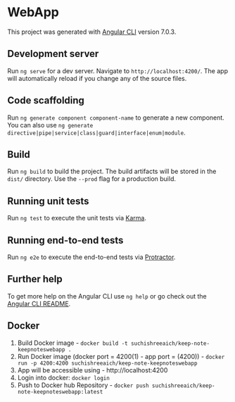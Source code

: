 # WebApp

This project was generated with [Angular CLI](https://github.com/angular/angular-cli) version 7.0.3.

## Development server

Run `ng serve` for a dev server. Navigate to `http://localhost:4200/`. The app will automatically reload if you change any of the source files.

## Code scaffolding

Run `ng generate component component-name` to generate a new component. You can also use `ng generate directive|pipe|service|class|guard|interface|enum|module`.

## Build

Run `ng build` to build the project. The build artifacts will be stored in the `dist/` directory. Use the `--prod` flag for a production build.

## Running unit tests

Run `ng test` to execute the unit tests via [Karma](https://karma-runner.github.io).

## Running end-to-end tests

Run `ng e2e` to execute the end-to-end tests via [Protractor](http://www.protractortest.org/).

## Further help

To get more help on the Angular CLI use `ng help` or go check out the [Angular CLI README](https://github.com/angular/angular-cli/blob/master/README.md).

## Docker

1. Build Docker image - ```docker build -t suchishreeaich/keep-note-keepnoteswebapp .```
2. Run Docker image (docker port = 4200(1) - app port = (4200)) - ```docker run -p 4200:4200 suchishreeaich/keep-note-keepnoteswebapp```
3. App will be accessible using - http://localhost:4200
4. Login into docker: ```docker login```
5. Push to Docker hub Repository  - ```docker push suchishreeaich/keep-note-keepnoteswebapp:latest```
